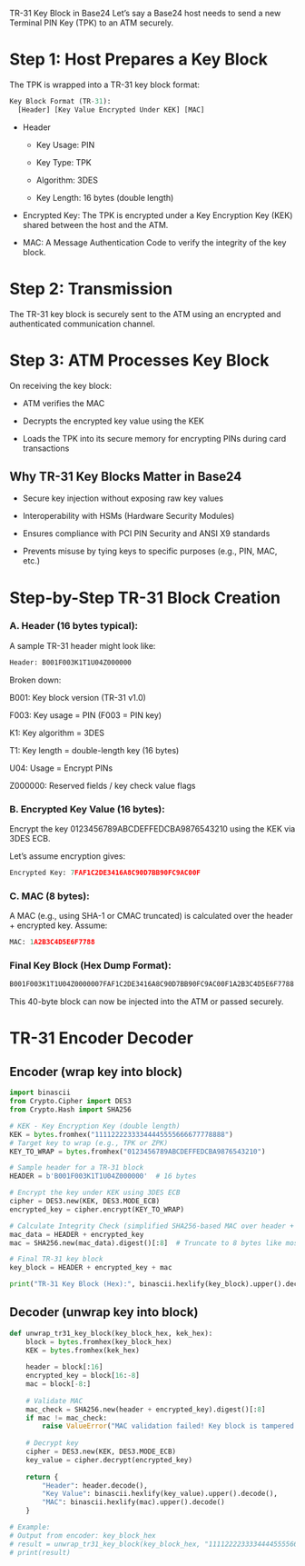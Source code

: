 TR-31 Key Block in Base24
Let’s say a Base24 host needs to send a new Terminal PIN Key (TPK) to an ATM securely.

# Step 1: Host Prepares a Key Block
The TPK is wrapped into a TR-31 key block format:

```python
Key Block Format (TR-31):
  [Header] [Key Value Encrypted Under KEK] [MAC]
```
- Header
  - Key Usage: PIN

  - Key Type: TPK

  - Algorithm: 3DES

  - Key Length: 16 bytes (double length)

- Encrypted Key: The TPK is encrypted under a Key Encryption Key (KEK) shared between the host and the ATM.

- MAC: A Message Authentication Code to verify the integrity of the key block.

# Step 2: Transmission
The TR-31 key block is securely sent to the ATM using an encrypted and authenticated communication channel.

# Step 3: ATM Processes Key Block
On receiving the key block:

- ATM verifies the MAC

- Decrypts the encrypted key value using the KEK

- Loads the TPK into its secure memory for encrypting PINs during card transactions

## Why TR-31 Key Blocks Matter in Base24
- Secure key injection without exposing raw key values

- Interoperability with HSMs (Hardware Security Modules)

- Ensures compliance with PCI PIN Security and ANSI X9 standards

- Prevents misuse by tying keys to specific purposes (e.g., PIN, MAC, etc.)






# Step-by-Step TR-31 Block Creation
### A. Header (16 bytes typical):
A sample TR-31 header might look like:

```python
Header: B001F003K1T1U04Z000000
```
Broken down:

B001: Key block version (TR-31 v1.0)

F003: Key usage = PIN (F003 = PIN key)

K1: Key algorithm = 3DES

T1: Key length = double-length key (16 bytes)

U04: Usage = Encrypt PINs

Z000000: Reserved fields / key check value flags

### B. Encrypted Key Value (16 bytes):


Encrypt the key 0123456789ABCDEFFEDCBA9876543210 using the KEK via 3DES ECB.

Let’s assume encryption gives:

```python
Encrypted Key: 7FAF1C2DE3416A8C90D7BB90FC9AC00F
```

### C. MAC (8 bytes):
A MAC (e.g., using SHA-1 or CMAC truncated) is calculated over the header + encrypted key. Assume:

```python
MAC: 1A2B3C4D5E6F7788
```

### Final Key Block (Hex Dump Format):
```python
B001F003K1T1U04Z0000007FAF1C2DE3416A8C90D7BB90FC9AC00F1A2B3C4D5E6F7788
```
This 40-byte block can now be injected into the ATM or passed securely.





# TR-31 Encoder Decoder

## Encoder (wrap key into block)
```python
import binascii
from Crypto.Cipher import DES3
from Crypto.Hash import SHA256

# KEK - Key Encryption Key (double length)
KEK = bytes.fromhex("11112222333344445555666677778888")
# Target key to wrap (e.g., TPK or ZPK)
KEY_TO_WRAP = bytes.fromhex("0123456789ABCDEFFEDCBA9876543210")

# Sample header for a TR-31 block
HEADER = b'B001F003K1T1U04Z000000'  # 16 bytes

# Encrypt the key under KEK using 3DES ECB
cipher = DES3.new(KEK, DES3.MODE_ECB)
encrypted_key = cipher.encrypt(KEY_TO_WRAP)

# Calculate Integrity Check (simplified SHA256-based MAC over header + encrypted key)
mac_data = HEADER + encrypted_key
mac = SHA256.new(mac_data).digest()[:8]  # Truncate to 8 bytes like most HSMs

# Final TR-31 key block
key_block = HEADER + encrypted_key + mac

print("TR-31 Key Block (Hex):", binascii.hexlify(key_block).upper().decode())
```

## Decoder (unwrap key into block)

```python 
def unwrap_tr31_key_block(key_block_hex, kek_hex):
    block = bytes.fromhex(key_block_hex)
    KEK = bytes.fromhex(kek_hex)
    
    header = block[:16]
    encrypted_key = block[16:-8]
    mac = block[-8:]
    
    # Validate MAC
    mac_check = SHA256.new(header + encrypted_key).digest()[:8]
    if mac != mac_check:
        raise ValueError("MAC validation failed! Key block is tampered.")
    
    # Decrypt key
    cipher = DES3.new(KEK, DES3.MODE_ECB)
    key_value = cipher.decrypt(encrypted_key)
    
    return {
        "Header": header.decode(),
        "Key Value": binascii.hexlify(key_value).upper().decode(),
        "MAC": binascii.hexlify(mac).upper().decode()
    }

# Example:
# Output from encoder: key_block_hex
# result = unwrap_tr31_key_block(key_block_hex, "11112222333344445555666677778888")
# print(result)
```



